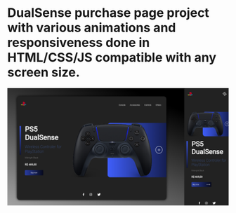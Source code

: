 # DualSense purchase page project with various animations and responsiveness done in HTML/CSS/JS compatible with any screen size.

![alt text](https://github.com/gustaexausto/playstationstoreproject/blob/main/example.jpg)
